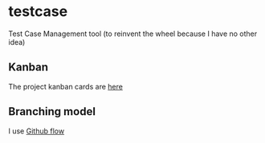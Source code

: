 # testcase
Test Case Management tool (to reinvent the wheel because I have no other idea)

## Kanban

The project kanban cards are [here](https://github.com/lemgrb/testcasemgmt/projects/1)


## Branching model

I use [Github flow](https://guides.github.com/introduction/flow/)
